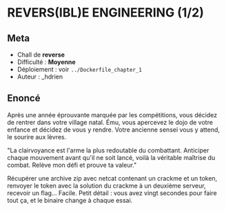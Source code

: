 # REVERS(IBL)E ENGINEERING (1/2)

## Meta

* Chall de **reverse**
* Difficulté : **Moyenne**
* Déploiement : voir `../Dockerfile_chapter_1`
* Auteur : _hdrien

## Enoncé

Après une année éprouvante marquée par les compétitions, vous décidez de rentrer dans votre village natal.
Ému, vous apercevez le dojo de votre enfance et décidez de vous y rendre. Votre ancienne sensei vous y attend, le sourire aux lèvres. 

"La clairvoyance est l'arme la plus redoutable du combattant. Anticiper chaque mouvement avant qu'il ne soit lancé, voilà la véritable maîtrise du combat. Relève mon défi et prouve ta valeur."

Récupérer une archive zip avec netcat contenant un crackme et un token, renvoyer le token avec la solution du crackme à un deuxième serveur, recevoir un flag... Facile.
Petit détail : vous avez vingt secondes pour faire tout ça, et le binaire change à chaque essai.